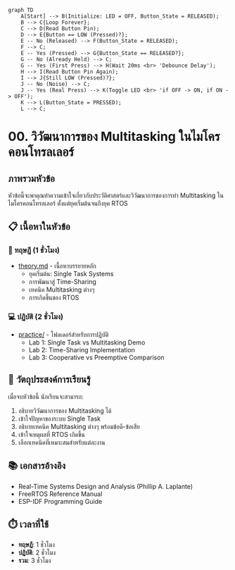 ```
graph TD
    A[Start] --> B(Initialize: LED = OFF, Button_State = RELEASED);
    B --> C{Loop Forever};
    C --> D(Read Button Pin);
    D --> E{Button == LOW (Pressed)?};
    E -- No (Released) --> F(Button_State = RELEASED);
    F --> C;
    E -- Yes (Pressed) --> G{Button_State == RELEASED?};
    G -- No (Already Held) --> C;
    G -- Yes (First Press) --> H(Wait 20ms <br> 'Debounce Delay');
    H --> I(Read Button Pin Again);
    I --> J{Still LOW (Pressed)?};
    J -- No (Noise) --> C;
    J -- Yes (Real Press) --> K(Toggle LED <br> 'if OFF -> ON, if ON -> OFF');
    K --> L(Button_State = PRESSED);
    L --> C;
```



# 00. วิวัฒนาการของ Multitasking ในไมโครคอนโทรลเลอร์

## ภาพรวมหัวข้อ

หัวข้อนี้จะพาคุณทำความเข้าใจเกี่ยวกับประวัติศาสตร์และวิวัฒนาการของการทำ Multitasking ในไมโครคอนโทรลเลอร์ ตั้งแต่ยุคเริ่มต้นจนถึงยุค RTOS

## 📋 เนื้อหาในหัวข้อ

### 📖 ทฤษฎี (1 ชั่วโมง)
- [theory.md](theory.md) - เนื้อหาบรรยายหลัก
  - ยุคเริ่มต้น: Single Task Systems
  - การพัฒนาสู่ Time-Sharing
  - เทคนิค Multitasking ต่างๆ
  - การเกิดขึ้นของ RTOS

### 💻 ปฏิบัติ (2 ชั่วโมง)
- [practice/](practice/) - โฟลเดอร์สำหรับการปฏิบัติ
  - Lab 1: Single Task vs Multitasking Demo
  - Lab 2: Time-Sharing Implementation
  - Lab 3: Cooperative vs Preemptive Comparison

## 🎯 วัตถุประสงค์การเรียนรู้

เมื่อจบหัวข้อนี้ นักเรียนจะสามารถ:
1. อธิบายวิวัฒนาการของ Multitasking ได้
2. เข้าใจปัญหาของระบบ Single Task
3. อธิบายเทคนิค Multitasking ต่างๆ พร้อมข้อดี-ข้อเสีย
4. เข้าใจเหตุผลที่ RTOS เกิดขึ้น
5. เลือกเทคนิคที่เหมาะสมสำหรับแต่ละงาน

## 📚 เอกสารอ้างอิง
- Real-Time Systems Design and Analysis (Phillip A. Laplante)
- FreeRTOS Reference Manual
- ESP-IDF Programming Guide

## ⏱️ เวลาที่ใช้
- **ทฤษฎี**: 1 ชั่วโมง
- **ปฏิบัติ**: 2 ชั่วโมง
- **รวม**: 3 ชั่วโมง
